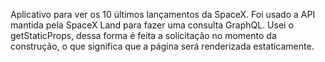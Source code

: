 Aplicativo para ver os 10 últimos lançamentos da SpaceX. Foi usado a API mantida pela SpaceX Land para fazer uma consulta GraphQL. Usei o getStaticProps, dessa forma é feita a solicitação no momento da construção, o que significa que a página será renderizada estaticamente.

